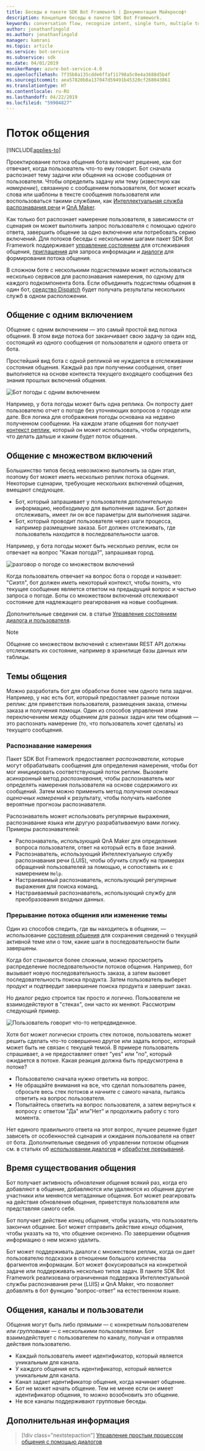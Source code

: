 ```yaml
---
title: Беседы в пакете SDK Bot Framework | Документация Майкрософт
description: Концепция беседы в пакете SDK Bot Framework.
keywords: conversation flow, recognize intent, single turn, multiple turn, bot conversation
author: jonathanfingold
ms.author: jonathanfingold
manager: kamrani
ms.topic: article
ms.service: bot-service
ms.subservice: sdk
ms.date: 04/01/2019
monikerRange: azure-bot-service-4.0
ms.openlocfilehash: 7f35b8a135cdde6ffaf11798a5c0e4a3688d5b4f
ms.sourcegitcommit: aea57820b8a137047d59491b45320cf268043861
ms.translationtype: HT
ms.contentlocale: ru-RU
ms.lasthandoff: 04/22/2019
ms.locfileid: "59904827"
---
```

# <a name="conversation-flow"></a>Поток общения
[!INCLUDE[applies-to](../includes/applies-to.md)]

Проектирование потока общения бота включает решение, как бот отвечает, когда пользователь что-то ему говорит. Бот сначала распознает тему задачи или общения на основе сообщения от пользователя. Чтобы определить задачу или тему (известную как *намерение*), связанную с сообщением пользователя, бот может искать слова или шаблоны в тексте сообщения пользователя или воспользоваться такими службами, как [Интеллектуальная служба распознавания речи](bot-builder-concept-luis.md) и [QnA Maker](https://docs.microsoft.com/en-us/azure/cognitive-services/qnamaker/overview/overview).

Как только бот распознает намерение пользователя, в зависимости от сценария он может выполнить запрос пользователя с помощью одного ответа, завершить общение за одно включение или потребовать серию включений. Для потоков беседы с несколькими шагами пакет SDK Bot Framework поддерживает [управление состоянием](./bot-builder-howto-v4-state.md) для отслеживания общения, [приглашения](bot-builder-prompts.md) для запроса информации и [диалоги](bot-builder-dialog-manage-conversation-flow.md) для формирования потока общения.

В сложном боте с несколькими подсистемами может использоваться несколько сервисов для распознавания намерения, по одному для каждого подкомпонента бота. Если объединить подсистемы общения в один бот, [средство Dispatch](bot-builder-tutorial-dispatch.md) будет получать результаты нескольких служб в одном расположении.

<!-- 
A conversation identifies a series of activities sent between a bot and a user on a specific channel and represents an interaction between one or more bots and either a _direct_ conversation with a specific user or a _group_ conversation with multiple users.
A bot communicates with a user on a channel by receiving activities from, and sending activities to the user.

- Each user has an ID that is unique per channel.
- Each conversation has an ID that is unique per channel.
- The channel sets the conversation ID when it starts the conversation.
- The bot cannot start a conversation; however, once it has a conversation ID, it can resume that conversation.
- Not all channels support group conversations.
-->

## <a name="single-turn-conversation"></a>Общение с одним включением

Общение с одним включением — это самый простой вид потока общения. В этом виде потока бот заканчивает свою задачу за один ход, состоящий из одного сообщения от пользователя и одного ответа от бота.

<!-- The following isn't always true, it's a generalization -->

Простейший вид бота с одной репликой не нуждается в отслеживании состояния общения. Каждый раз при получении сообщения, ответ выполняется на основе контекста текущего входящего сообщения без знания прошлых включений общения.

![Бот погоды с одним включением](./media/concept-conversation/weather-single-turn.png)

Например, у бота погоды может быть одна реплика. Он попросту дает пользователю отчет о погоде без уточняющих вопросов о городе или дате. Вся логика для отображения погоды основана на недавно полученном сообщении. На каждом этапе общения бот получает [контекст реплик](bot-builder-concept-activity-processing.md#turn-context), который он может использовать, чтобы определить, что делать дальше и каким будет поток общения.

## <a name="multiple-turns"></a>Общение с множеством включений

Большинство типов бесед невозможно выполнить за один этап, поэтому бот может иметь несколько реплик потока общения. Некоторые сценарии, требующие нескольких включений общения, вмещают следующее.

* Бот, который запрашивает у пользователя дополнительную информацию, необходимую для выполнения задачи. Бот должен отслеживать, имеет ли он все параметры для выполнения задачи.
* Бот, который проводит пользователя через шаги процесса, например размещение заказа. Бот должен отслеживать, где пользователь находится в последовательности шагов.

Например, у бота погоды может быть несколько реплик, если он отвечает на вопрос "Какая погода?", запрашивая город.

![разговор о погоде со множеством включений](./media/concept-conversation/weather-multi-turn.png)

Когда пользователь отвечает на вопрос бота о городе и называет: "Сиэтл", бот должен иметь некоторый контекст, чтобы понять, что текущее сообщение является ответом на предыдущий вопрос и частью запроса о погоде. Боты со множеством включений отслеживают состояние для надлежащего реагирования на новые сообщения.

Дополнительные сведения см. в статье [Управление состоянием диалога и пользователя](bot-builder-howto-v4-state.md).

> [!NOTE]
> Общение со множеством включений с клиентами REST API должны отслеживать их состояние, например в хранилище базы данных или таблицы.

## <a name="conversation-topics"></a>Темы общения

Можно разработать бот для обработки более чем одного типа задачи. Например, у нас есть бот, который предоставляет разные потоки реплик: для приветствия пользователя, размещения заказа, отмены заказа и получения помощи. Один из способов управления этим переключением между общением для разных задач или тем общения — это распознать намерение (то, что пользователь хочет сделать) из текущего сообщения.

### <a name="recognize-intent"></a>Распознавание намерения

Пакет SDK Bot Framework предоставляет _распознаватели_, которые могут обрабатывать сообщения для определения намерения, чтобы бот мог инициировать соответствующий поток реплик. Вызовите асинхронный метод _распознавания_, чтобы распознаватель мог определять намерения пользователя на основе содержимого их сообщений. Затем можно применить метод _получения основных оценочных намерений_ к результату, чтобы получать наиболее вероятные прогнозы распознавателя.

Распознаватель может использовать регулярные выражения, распознавание языка или другую разрабатываемую вами логику. Примеры распознавателей:

* Распознаватель, использующий QnA Maker для определения вопроса пользователя, ответ на который есть в базе знаний.
* Распознаватель, использующий Интеллектуальную службу распознавания речи (LUIS), чтобы обучить службу на примерах обращений пользователей за помощью, и сопоставить их с намерением `Help`.
* Настраиваемый распознаватель, использующий регулярные выражения для поиска команд.
* Настраиваемый распознаватель, использующий службу для преобразования входных данных.

### <a name="consider-how-to-interrupt-conversation-flow-or-change-topics"></a>Прерывание потока общения или изменение темы

Один из способов следить, где вы находитесь в общении, — использование [состояния общения](bot-builder-howto-v4-state.md) для сохранения сведений о текущей активной теме или о том, какие шаги в последовательности были завершены.

Когда бот становится более сложным, можно просмотреть распределение последовательности потоков общения. Например, бот вызывает новую последовательность заказа, а затем вызовет последовательность поиска продукта. Затем пользователь выберет продукт и подтвердит завершение поиска продукта и завершит заказ.

Но диалог редко строится так просто и логично. Пользователи не взаимодействуют в "стеках", они часто их меняют. Рассмотрим следующий пример.

![Пользователь говорит что-то непредвиденное.](./media/concept-conversation/interruption.png)

Хотя бот может логически строить стек потоков, пользователь может решить сделать что-то совершенно другое или задать вопрос, который может быть не связан с текущей темой. В примере пользователь спрашивает, а не предоставляет ответ "yes" или "no", который ожидается в потоке. Какая реакция должна быть предусмотрена в потоке?

* Пользователю сначала нужно ответить на вопрос.
* Не обращайте внимания на все, что сделал пользователь ранее, сбросьте весь стек потоков и начните с самого начала, пытаясь ответить на вопрос пользователя.
* Попытайтесь ответить на вопрос пользователя, а затем вернуться к вопросу с ответом "Да" или"Нет" и продолжить работу с того момента.

Нет единого правильного ответа на этот вопрос, лучшее решение будет зависеть от особенностей сценария и ожидания пользователя на ответ от бота. Дополнительные сведения об управлении потоком общения см. в статьях об [использовании диалогов](bot-builder-dialog-manage-conversation-flow.md) и [обработке прерываний](bot-builder-howto-handle-user-interrupt.md).

## <a name="conversation-lifetime"></a>Время существования общения

<!-- Note: these activities are dependent on whether the channel actually sends them. Also, we should add links -->
Бот получает активность _обновления общения_ всякий раз, когда его добавляют в общение, добавляются или удаляются из общения другие участники или меняются метаданные общения.
Бот может реагировать на действия обновления общения, приветствуя пользователя или представляя самого себя.

Бот получает действие _конец общения_, чтобы указать, что пользователь закончил общение. Бот может отправить действие _конца общения_, чтобы указать на то, что общение окончено.
По завершении общения информацию о нем можно удалить.

<!--  Types of conversations -->

Бот может поддерживать диалоги с множеством реплик, когда он дает пользователю подсказки в отношении большого количества фрагментов информации. Бот может фокусироваться на конкретной задаче или поддерживать несколько типов задач.
В пакете SDK Bot Framework реализована ограниченная поддержка Интеллектуальной службы распознавания речи (LUIS) и QnA Maker, что позволяет добавлять в бот функцию "вопрос-ответ" на естественном языке.

## <a name="conversations-channels-and-users"></a>Общения, каналы и пользователи

Общения могут быть либо _прямыми_ — с конкретным пользователем или _групповыми_ — с несколькими пользователями.
Бот взаимодействует с пользователем по каналу, получая и отправляя действия пользователю.

* Каждый пользователь имеет идентификатор, который является уникальным для канала.
* У каждого общения есть идентификатор, который является уникальным для канала.
* Канал задает идентификатор общения, когда начинает общение.
* Бот не может начать общение. Тем не менее если он имеет идентификатор общения, то можно возобновить это общение.
* Не все каналы поддерживают групповые беседы.

## <a name="next-steps"></a>Дополнительная информация

> [!div class="nextstepaction"]
> [Управление простым процессом общения с помощью диалогов](bot-builder-dialog-manage-conversation-flow.md)

<!-- In addition, your bot can send activities back to the user, either _proactively_, in response to internal logic, or _reactively_, in response to an activity from the user or channel.-->
<!--TODO: Link to messaging how tos.-->
